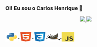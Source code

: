 ### Oi! Eu sou o Carlos Henrique 👋


<div align="center">
  <a href="https://github.com/CarlosHenriqueLopes">
  <img height="180em" src="https://github-readme-stats.vercel.app/api?username=CarlosHenriqueLopes&show_icons=true&theme=merko&include_all_commits=true&count_private=true"/>
  <img height="180em" src="https://github-readme-stats.vercel.app/api/top-langs/?username=CarlosHenriqueLopes&layout=compact&langs_count=7&theme=merko"/>
</div>

##

<img align="center" alt="Rafa-Python" height="30" width="40" src="https://raw.githubusercontent.com/devicons/devicon/master/icons/python/python-original.svg">
<img align="center" alt="Rafa-HTML" height="30" width="40" src="https://raw.githubusercontent.com/devicons/devicon/master/icons/html5/html5-original.svg">
<img align="center" alt="Rafa-CSS" height="30" width="40" src="https://raw.githubusercontent.com/devicons/devicon/master/icons/css3/css3-original.svg">
<img align="center" alt="Rafa-Gimp" height="30" width="40" src="https://raw.githubusercontent.com/devicons/devicon/master/icons/gimp/gimp-original.svg">
<img align="center" alt="Rafa-JavaScript" height="30" width="40" src="https://raw.githubusercontent.com/devicons/devicon/master/icons/JavaScript/JavaScript-original.svg">

##
